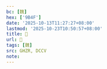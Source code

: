 ```yaml
---
bc: [魏]
hex: ['9B4F']
date: '2025-10-13T11:27:27+08:00'
lastmod: '2025-10-23T10:50:57+08:00'
title: 󰗵
url: 󰗵
tags: [魏]
src: GHZR, DCCV
note:
---
```

